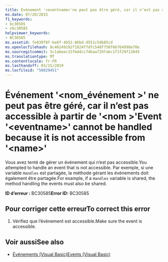 ```yaml
---
title: Événement '<eventname>'ne peut pas être géré, car il n’est pas accessible à partir de'<name>'
ms.date: 07/20/2015
f1_keywords:
- bc30585
- vbc30585
helpviewer_keywords:
- BC30585
ms.assetid: fe039f8f-be6f-4b52-86bd-d551c54b85cd
ms.openlocfilehash: 8c46249192f1824f7dfc548f758f66764998e70e
ms.sourcegitcommit: 5c1abeec15fbddcc7dbaa729fabc1f1f29f12045
ms.translationtype: MT
ms.contentlocale: fr-FR
ms.lasthandoff: 03/15/2019
ms.locfileid: "58029451"
---
```

# <a name="event-eventname-cannot-be-handled-because-it-is-not-accessible-from-name"></a><span data-ttu-id="cf268-102">Événement '\<nom_événement >' ne peut pas être géré, car il n’est pas accessible à partir de '\<nom >'</span><span class="sxs-lookup"><span data-stu-id="cf268-102">Event '\<eventname>' cannot be handled because it is not accessible from '\<name>'</span></span>
<span data-ttu-id="cf268-103">Vous avez tenté de gérer un événement qui n’est pas accessible.</span><span class="sxs-lookup"><span data-stu-id="cf268-103">You attempted to handle an event that is not accessible.</span></span> <span data-ttu-id="cf268-104">Par exemple, si une variable `Handles` est partagée, la méthode gérant les événements doit également être partagée.</span><span class="sxs-lookup"><span data-stu-id="cf268-104">For example, if a `Handles` variable is shared, the method handling the events must also be shared.</span></span>  
  
 <span data-ttu-id="cf268-105">**ID d’erreur :** BC30585</span><span class="sxs-lookup"><span data-stu-id="cf268-105">**Error ID:** BC30585</span></span>  
  
## <a name="to-correct-this-error"></a><span data-ttu-id="cf268-106">Pour corriger cette erreur</span><span class="sxs-lookup"><span data-stu-id="cf268-106">To correct this error</span></span>  
  
1.  <span data-ttu-id="cf268-107">Vérifiez que l’événement est accessible.</span><span class="sxs-lookup"><span data-stu-id="cf268-107">Make sure the event is accessible.</span></span>  
  
## <a name="see-also"></a><span data-ttu-id="cf268-108">Voir aussi</span><span class="sxs-lookup"><span data-stu-id="cf268-108">See also</span></span>

- [<span data-ttu-id="cf268-109">Événements (Visual Basic)</span><span class="sxs-lookup"><span data-stu-id="cf268-109">Events (Visual Basic)</span></span>](~/docs/visual-basic/programming-guide/language-features/events/index.md)
